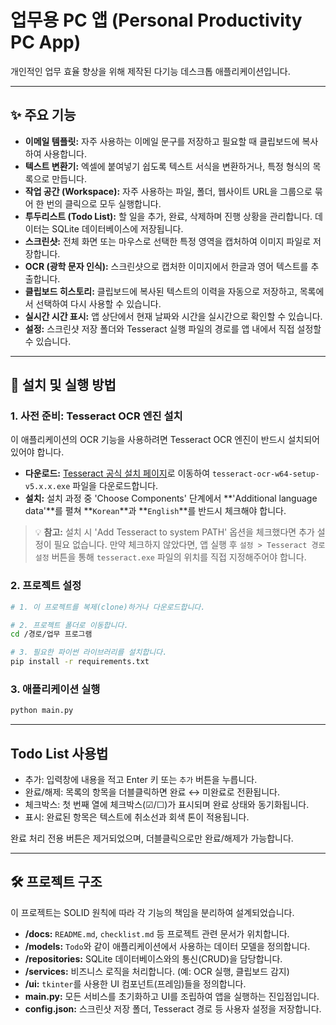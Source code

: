 # 업무용 PC 앱 (Personal Productivity PC App)

개인적인 업무 효율 향상을 위해 제작된 다기능 데스크톱 애플리케이션입니다.

---

## ✨ 주요 기능

- **이메일 템플릿:** 자주 사용하는 이메일 문구를 저장하고 필요할 때 클립보드에 복사하여 사용합니다.
- **텍스트 변환기:** 엑셀에 붙여넣기 쉽도록 텍스트 서식을 변환하거나, 특정 형식의 목록으로 만듭니다.
- **작업 공간 (Workspace):** 자주 사용하는 파일, 폴더, 웹사이트 URL을 그룹으로 묶어 한 번의 클릭으로 모두 실행합니다.
- **투두리스트 (Todo List):** 할 일을 추가, 완료, 삭제하며 진행 상황을 관리합니다. 데이터는 SQLite 데이터베이스에 저장됩니다.
- **스크린샷:** 전체 화면 또는 마우스로 선택한 특정 영역을 캡처하여 이미지 파일로 저장합니다.
- **OCR (광학 문자 인식):** 스크린샷으로 캡처한 이미지에서 한글과 영어 텍스트를 추출합니다.
- **클립보드 히스토리:** 클립보드에 복사된 텍스트의 이력을 자동으로 저장하고, 목록에서 선택하여 다시 사용할 수 있습니다.
- **실시간 시간 표시:** 앱 상단에서 현재 날짜와 시간을 실시간으로 확인할 수 있습니다.
- **설정:** 스크린샷 저장 폴더와 Tesseract 실행 파일의 경로를 앱 내에서 직접 설정할 수 있습니다.

---

## 🚀 설치 및 실행 방법

### 1. 사전 준비: Tesseract OCR 엔진 설치

이 애플리케이션의 OCR 기능을 사용하려면 Tesseract OCR 엔진이 반드시 설치되어 있어야 합니다.

- **다운로드:** [Tesseract 공식 설치 페이지](https://github.com/UB-Mannheim/tesseract/wiki)로 이동하여 `tesseract-ocr-w64-setup-v5.x.x.exe` 파일을 다운로드합니다.
- **설치:** 설치 과정 중 'Choose Components' 단계에서 **'Additional language data'**를 펼쳐 **`Korean`**과 **`English`**를 반드시 체크해야 합니다.

> 💡 **참고:** 설치 시 'Add Tesseract to system PATH' 옵션을 체크했다면 추가 설정이 필요 없습니다. 만약 체크하지 않았다면, 앱 실행 후 `설정 > Tesseract 경로 설정` 버튼을 통해 `tesseract.exe` 파일의 위치를 직접 지정해주어야 합니다.

### 2. 프로젝트 설정

```bash
# 1. 이 프로젝트를 복제(clone)하거나 다운로드합니다.

# 2. 프로젝트 폴더로 이동합니다.
cd /경로/업무 프로그램

# 3. 필요한 파이썬 라이브러리를 설치합니다.
pip install -r requirements.txt
```

### 3. 애플리케이션 실행

```bash
python main.py
```

---

## Todo List 사용법

- 추가: 입력창에 내용을 적고 Enter 키 또는 `추가` 버튼을 누릅니다.
- 완료/해제: 목록의 항목을 더블클릭하면 완료 ↔ 미완료로 전환됩니다.
- 체크박스: 첫 번째 열에 체크박스(☑/☐)가 표시되며 완료 상태와 동기화됩니다.
- 표시: 완료된 항목은 텍스트에 취소선과 회색 톤이 적용됩니다.

완료 처리 전용 버튼은 제거되었으며, 더블클릭으로만 완료/해제가 가능합니다.

---

## 🛠️ 프로젝트 구조

이 프로젝트는 SOLID 원칙에 따라 각 기능의 책임을 분리하여 설계되었습니다.

- **/docs:** `README.md`, `checklist.md` 등 프로젝트 관련 문서가 위치합니다.
- **/models:** `Todo`와 같이 애플리케이션에서 사용하는 데이터 모델을 정의합니다.
- **/repositories:** SQLite 데이터베이스와의 통신(CRUD)을 담당합니다.
- **/services:** 비즈니스 로직을 처리합니다. (예: OCR 실행, 클립보드 감지)
- **/ui:** `tkinter`를 사용한 UI 컴포넌트(프레임)들을 정의합니다.
- **main.py:** 모든 서비스를 초기화하고 UI를 조립하여 앱을 실행하는 진입점입니다.
- **config.json:** 스크린샷 저장 폴더, Tesseract 경로 등 사용자 설정을 저장합니다.
